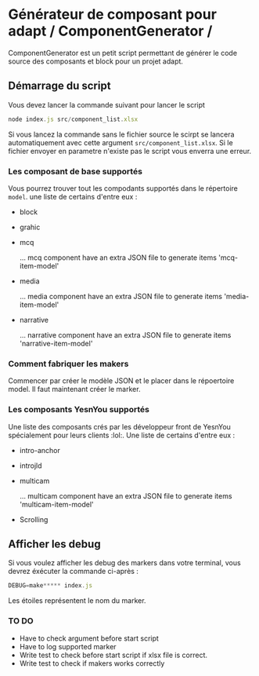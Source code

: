 # Générateur de composant pour adapt / ComponentGenerator /

ComponentGenerator est un petit script permettant de générer le code source des composants et block pour un projet adapt.

## Démarrage du script

Vous devez lancer la commande suivant pour lancer le script
```js
node index.js src/component_list.xlsx
```

Si vous lancez la commande sans le fichier source le scirpt se lancera automatiquement avec cette argument ``src/component_list.xlsx``. Si le fichier envoyer en parametre n'existe pas le script vous enverra une erreur.

### Les composant de base supportés

Vous pourrez trouver tout les compodants supportés dans le répertoire `model`.
une liste de certains d'entre eux :

* block
* grahic
* mcq

  ... mcq component have an extra JSON file to generate items 'mcq-item-model'

* media

  ... media component have an extra JSON file to generate items 'media-item-model'

* narrative

  ... narrative component have an extra JSON file to generate items 'narrative-item-model'


### Comment fabriquer les makers

Commencer par créer le modèle JSON et le placer dans le répoertoire model. Il faut maintenant créer le marker.


### Les composants YesnYou supportés

Une liste des composants crés par les développeur front de YesnYou spécialement pour leurs clients :lol:.
Une liste de certains d'entre eux :

* intro-anchor
* introjld
* multicam

  ... multicam component have an extra JSON file to generate items 'multicam-item-model'

* Scrolling

## Afficher les debug
Si vous voulez afficher les debug des markers dans votre terminal, vous devrez éxécuter la commande ci-après :
```js
DEBUG=make***** index.js
```
Les étoiles représentent le nom du marker.

### TO DO

* Have to check argument before start script
* Have to log supported marker
* Write test to check before start script if xlsx file is correct.
* Write test to check if makers works correctly
